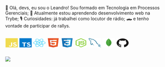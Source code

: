📜 Olá, devs, eu sou o Leandro! Sou formado em Tecnologia em Processos Gerenciais;
💽 Atualmente estou aprendendo desenvolvimento web na Trybe;
🎙️ Curiosidades: já trabalhei como locutor de rádio; 
🛻 e tenho vontade de participar de rallys.

<div style="display: inline_block"><br>
  <img align="center" alt="Le-Js" height="30" width="40" src="https://raw.githubusercontent.com/devicons/devicon/master/icons/javascript/javascript-plain.svg">
  <img align="center" alt="Le-Ts" height="30" width="40" src="https://raw.githubusercontent.com/devicons/devicon/master/icons/typescript/typescript-plain.svg">
  <img align="center" alt="Le-React" height="30" width="40" src="https://raw.githubusercontent.com/devicons/devicon/master/icons/react/react-original.svg">
  <img align="center" alt="Rafa-HTML" height="30" width="40" src="https://raw.githubusercontent.com/devicons/devicon/master/icons/html5/html5-original.svg">
  <img align="center" alt="Le-CSS" height="30" width="40" src="https://raw.githubusercontent.com/devicons/devicon/master/icons/css3/css3-original.svg">
  <img align="center" alt="Le-NodeJs" height="30" width="40" src="https://raw.githubusercontent.com/devicons/devicon/master/icons/nodejs/nodejs-original.svg">
  <img align="center" alt="Le-MySQL" height="30" width="40" src="https://raw.githubusercontent.com/devicons/devicon/master/icons/mysql/mysql-original.svg">
  <img align="center" alt="Le-MongoDB" height="30" width="40" src="https://raw.githubusercontent.com/devicons/devicon/master/icons/mongodb/mongodb-original.svg">
  <img align="center" alt="Le-GitHub" height="30" width="40" src="https://raw.githubusercontent.com/devicons/devicon/master/icons/github/github-original.svg">
</div>

##
 
<div> 
  <a href="https://www.linkedin.com/in/leandro-gavioli-dev/" target="_blank"><img src="https://img.shields.io/badge/-LinkedIn-%230077B5?style=for-the-badge&logo=linkedin&logoColor=white" target="_blank"></a> 
  
</div>
